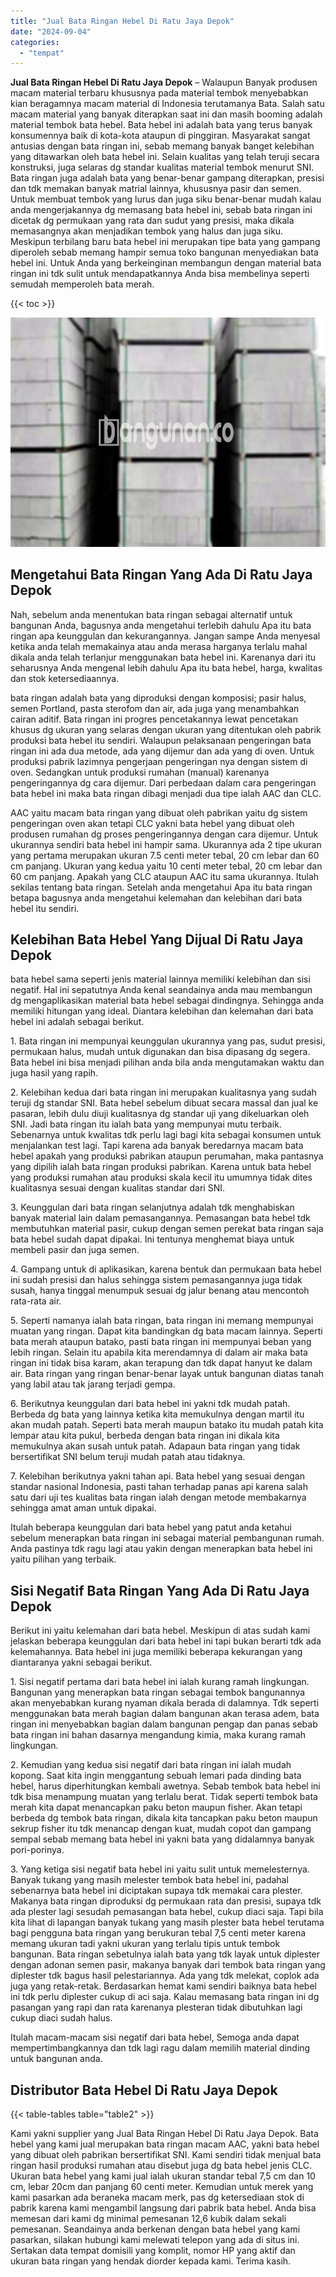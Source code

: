 ```yaml
---
title: "Jual Bata Ringan Hebel Di Ratu Jaya Depok"
date: "2024-09-04"
categories: 
  - "tempat"
---
```


**Jual Bata Ringan Hebel Di Ratu Jaya Depok** – Walaupun Banyak produsen macam material terbaru khususnya pada material tembok menyebabkan kian beragamnya macam material di Indonesia terutamanya Bata. Salah satu macam material yang banyak diterapkan saat ini dan masih booming adalah material tembok bata hebel. Bata hebel ini adalah bata yang terus banyak konsumennya baik di kota-kota ataupun di pinggiran. Masyarakat sangat antusias dengan bata ringan ini, sebab memang banyak banget kelebihan yang ditawarkan oleh bata hebel ini. Selain kualitas yang telah teruji secara konstruksi, juga selaras dg standar kualitas material tembok menurut SNI. Bata ringan juga adalah bata yang benar-benar gampang diterapkan, presisi dan tdk memakan banyak matrial lainnya, khususnya pasir dan semen. Untuk membuat tembok yang lurus dan juga siku benar-benar mudah kalau anda mengerjakannya dg memasang bata hebel ini, sebab bata ringan ini dicetak dg permukaan yang rata dan sudut yang presisi, maka dikala memasangnya akan menjadikan tembok yang halus dan juga siku. Meskipun terbilang baru bata hebel ini merupakan tipe bata yang gampang diperoleh sebab memang hampir semua toko bangunan menyediakan bata hebel ini. Untuk Anda yang berkeinginan membangun dengan material bata ringan ini tdk sulit untuk mendapatkannya Anda bisa membelinya seperti semudah memperoleh bata merah.

{{< toc >}}

![Jual Bata Ringan Hebel Di Ratu Jaya Depok](/images/jual-hebel-murah-23.png)

## Mengetahui Bata Ringan Yang Ada Di Ratu Jaya Depok

Nah, sebelum anda menentukan bata ringan sebagai alternatif untuk bangunan Anda, bagusnya anda mengetahui terlebih dahulu Apa itu bata ringan apa keunggulan dan kekurangannya. Jangan sampe Anda menyesal ketika anda telah memakainya atau anda merasa harganya terlalu mahal dikala anda telah terlanjur menggunakan bata hebel ini. Karenanya dari itu seharusnya Anda mengenal lebih dahulu Apa itu bata hebel, harga, kwalitas dan stok ketersediaannya.

bata ringan adalah bata yang diproduksi dengan komposisi; pasir halus, semen Portland, pasta sterofom dan air, ada juga yang menambahkan cairan aditif. Bata ringan ini progres pencetakannya lewat pencetakan khusus dg ukuran yang selaras dengan ukuran yang ditentukan oleh pabrik produksi bata hebel itu sendiri. Walaupun pelaksanaan pengeringan bata ringan ini ada dua metode, ada yang dijemur dan ada yang di oven. Untuk produksi pabrik lazimnya pengerjaan pengeringan nya dengan sistem di oven. Sedangkan untuk produksi rumahan (manual) karenanya pengeringannya dg cara dijemur. Dari perbedaan dalam cara pengeringan bata hebel ini maka bata ringan dibagi menjadi dua tipe ialah AAC dan CLC.

AAC yaitu macam bata ringan yang dibuat oleh pabrikan yaitu dg sistem pengeringan oven akan tetapi CLC yakni bata hebel yang dibuat oleh produsen rumahan dg proses pengeringannya dengan cara dijemur. Untuk ukurannya sendiri bata hebel ini hampir sama. Ukurannya ada 2 tipe ukuran yang pertama merupakan ukuran 7.5 centi meter tebal, 20 cm lebar dan 60 cm panjang. Ukuran yang kedua yaitu 10 centi meter tebal, 20 cm lebar dan 60 cm panjang. Apakah yang CLC ataupun AAC itu sama ukurannya. Itulah sekilas tentang bata ringan. Setelah anda mengetahui Apa itu bata ringan betapa bagusnya anda mengetahui kelemahan dan kelebihan dari bata hebel itu sendiri.

## Kelebihan Bata Hebel Yang Dijual Di Ratu Jaya Depok

bata hebel sama seperti jenis material lainnya memiliki kelebihan dan sisi negatif. Hal ini sepatutnya Anda kenal seandainya anda mau membangun dg mengaplikasikan material bata hebel sebagai dindingnya. Sehingga anda memiliki hitungan yang ideal. Diantara kelebihan dan kelemahan dari bata hebel ini adalah sebagai berikut.

1\. Bata ringan ini mempunyai keunggulan ukurannya yang pas, sudut presisi, permukaan halus, mudah untuk digunakan dan bisa dipasang dg segera. Bata hebel ini bisa menjadi pilihan anda bila anda mengutamakan waktu dan juga hasil yang rapih.

2\. Kelebihan kedua dari bata ringan ini merupakan kualitasnya yang sudah teruji dg standar SNI. Bata hebel sebelum dibuat secara massal dan jual ke pasaran, lebih dulu diuji kualitasnya dg standar uji yang dikeluarkan oleh SNI. Jadi bata ringan itu ialah bata yang mempunyai mutu terbaik. Sebenarnya untuk kwalitas tdk perlu lagi bagi kita sebagai konsumen untuk menjalankan test lagi. Tapi karena ada banyak beredarnya macam bata hebel apakah yang produksi pabrikan ataupun perumahan, maka pantasnya yang dipilih ialah bata ringan produksi pabrikan. Karena untuk bata hebel yang produksi rumahan atau produksi skala kecil itu umumnya tidak dites kualitasnya sesuai dengan kualitas standar dari SNI.

3\. Keunggulan dari bata ringan selanjutnya adalah tdk menghabiskan banyak material lain dalam pemasangannya. Pemasangan bata hebel tdk membutuhkan material pasir, cukup dengan semen perekat bata ringan saja bata hebel sudah dapat dipakai. Ini tentunya menghemat biaya untuk membeli pasir dan juga semen.

4\. Gampang untuk di aplikasikan, karena bentuk dan permukaan bata hebel ini sudah presisi dan halus sehingga sistem pemasangannya juga tidak susah, hanya tinggal menumpuk sesuai dg jalur benang atau mencontoh rata-rata air.

5\. Seperti namanya ialah bata ringan, bata ringan ini memang mempunyai muatan yang ringan. Dapat kita bandingkan dg bata macam lainnya. Seperti bata merah ataupun batako, pasti bata ringan ini mempunyai beban yang lebih ringan. Selain itu apabila kita merendamnya di dalam air maka bata ringan ini tidak bisa karam, akan terapung dan tdk dapat hanyut ke dalam air. Bata ringan yang ringan benar-benar layak untuk bangunan diatas tanah yang labil atau tak jarang terjadi gempa.

6\. Berikutnya keunggulan dari bata hebel ini yakni tdk mudah patah. Berbeda dg bata yang lainnya ketika kita memukulnya dengan martil itu akan mudah patah. Seperti bata merah maupun batako itu mudah patah kita lempar atau kita pukul, berbeda dengan bata ringan ini dikala kita memukulnya akan susah untuk patah. Adapaun bata ringan yang tidak bersertifikat SNI belum teruji mudah patah atau tidaknya.

7\. Kelebihan berikutnya yakni tahan api. Bata hebel yang sesuai dengan standar nasional Indonesia, pasti tahan terhadap panas api karena salah satu dari uji tes kualitas bata ringan ialah dengan metode membakarnya sehingga amat aman untuk dipakai.

Itulah beberapa keunggulan dari bata hebel yang patut anda ketahui sebelum menerapkan bata ringan ini sebagai material pembangunan rumah. Anda pastinya tdk ragu lagi atau yakin dengan menerapkan bata hebel ini yaitu pilihan yang terbaik.

## Sisi Negatif Bata Ringan Yang Ada Di Ratu Jaya Depok

Berikut ini yaitu kelemahan dari bata hebel. Meskipun di atas sudah kami jelaskan beberapa keunggulan dari bata hebel ini tapi bukan berarti tdk ada kelemahannya. Bata hebel ini juga memiliki beberapa kekurangan yang diantaranya yakni sebagai berikut.

1\. Sisi negatif pertama dari bata hebel ini ialah kurang ramah lingkungan. Bangunan yang menerapkan bata ringan sebagai tembok bangunannya akan menyebabkan kurang nyaman dikala berada di dalamnya. Tdk seperti menggunakan bata merah bagian dalam bangunan akan terasa adem, bata ringan ini menyebabkan bagian dalam bangunan pengap dan panas sebab bata ringan ini bahan dasarnya mengandung kimia, maka kurang ramah lingkungan.

2\. Kemudian yang kedua sisi negatif dari bata ringan ini ialah mudah kopong. Saat kita ingin menggantung sebuah lemari pada dinding bata hebel, harus diperhitungkan kembali awetnya. Sebab tembok bata hebel ini tdk bisa menampung muatan yang terlalu berat. Tidak seperti tembok bata merah kita dapat menancapkan paku beton maupun fisher. Akan tetapi berbeda dg tembok bata ringan, dikala kita tancapkan paku beton maupun sekrup fisher itu tdk menancap dengan kuat, mudah copot dan gampang sempal sebab memang bata hebel ini yakni bata yang didalamnya banyak pori-porinya.

3\. Yang ketiga sisi negatif bata hebel ini yaitu sulit untuk memelesternya. Banyak tukang yang masih melester tembok bata hebel ini, padahal sebenarnya bata hebel ini diciptakan supaya tdk memakai cara plester. Makanya bata ringan diproduksi dg permukaan rata dan presisi, supaya tdk ada plester lagi sesudah pemasangan bata hebel, cukup diaci saja. Tapi bila kita lihat di lapangan banyak tukang yang masih plester bata hebel terutama bagi pengguna bata ringan yang berukuran tebal 7,5 centi meter karena memang ukuran tadi yakni ukuran yang terlalu tipis untuk tembok bangunan. Bata ringan sebetulnya ialah bata yang tdk layak untuk diplester dengan adonan semen pasir, makanya banyak dari tembok bata ringan yang diplester tdk bagus hasil pelestariannya. Ada yang tdk melekat, coplok ada juga yang retak-retak. Berdasarkan hemat kami sendiri baiknya bata hebel ini tdk perlu diplester cukup di aci saja. Kalau memasang bata ringan ini dg pasangan yang rapi dan rata karenanya plesteran tidak dibutuhkan lagi cukup diaci sudah halus.

Itulah macam-macam sisi negatif dari bata hebel, Semoga anda dapat mempertimbangkannya dan tdk lagi ragu dalam memilih material dinding untuk bangunan anda.

## Distributor Bata Hebel Di Ratu Jaya Depok

{{< table-tables table="table2" >}}

Kami yakni supplier yang Jual Bata Ringan Hebel Di Ratu Jaya Depok. Bata hebel yang kami jual merupakan bata ringan macam AAC, yakni bata hebel yang dibuat oleh pabrikan bersertifikat SNI. Kami sendiri tidak menjual bata ringan hasil produksi rumahan atau disebut juga dg bata hebel jenis CLC. Ukuran bata hebel yang kami jual ialah ukuran standar tebal 7,5 cm dan 10 cm, lebar 20cm dan panjang 60 centi meter. Kemudian untuk merek yang kami pasarkan ada beraneka macam merk, pas dg ketersediaan stok di pabrik karena kami mengambil langsung dari pabrik bata hebel. Anda bisa memesan dari kami dg minimal pemesanan 12,6 kubik dalam sekali pemesanan. Seandainya anda berkenan dengan bata hebel yang kami pasarkan, silakan hubungi kami melewati telepon yang ada di situs ini. Sertakan data tempat domisili yang komplit, nomor HP yang aktif dan ukuran bata ringan yang hendak diorder kepada kami. Terima kasih.
